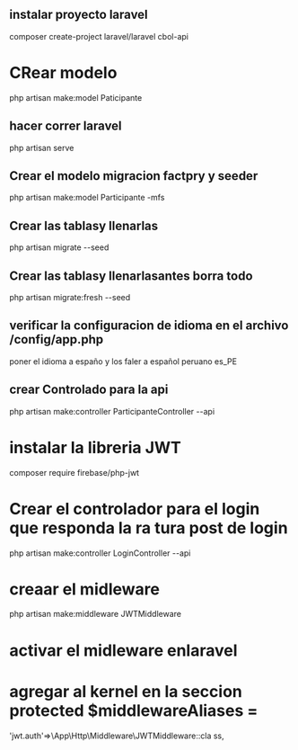 ## instalar proyecto laravel

composer create-project laravel/laravel cbol-api

# CRear modelo
php artisan make:model Paticipante





## hacer correr laravel

php artisan serve

## Crear el modelo migracion factpry y seeder

php artisan make:model Participante -mfs




## Crear las tablasy llenarlas

 php artisan migrate --seed

## Crear las tablasy llenarlasantes borra todo
  php artisan migrate:fresh --seed

## verificar la configuracion   de idioma en el archivo /config/app.php

poner el idioma a españo y los faler a español peruano es_PE

## crear Controlado para la api
php artisan make:controller ParticipanteController --api

# instalar la libreria JWT
composer require firebase/php-jwt

# Crear el controlador para el login que responda la ra tura post de login
php artisan make:controller LoginController --api

# creaar el midleware 
php artisan make:middleware JWTMiddleware

# activar el midleware enlaravel
# agregar al kernel en la seccion  protected $middlewareAliases =
'jwt.auth'=>\App\Http\Middleware\JWTMiddleware::cla
ss,


